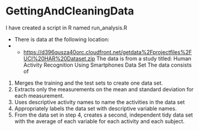 # GettingAndCleaningData

I have created a script in R named run_analysis.R
* There is data at the following location:
* * https://d396qusza40orc.cloudfront.net/getdata%2Fprojectfiles%2FUCI%20HAR%20Dataset.zip
The data is from a study titled: Human Activity Recognition Using Smartphones Data Set
The data consists of

1. Merges the training and the test sets to create one data set.
2. Extracts only the measurements on the mean and standard deviation for each measurement. 
3. Uses descriptive activity names to name the activities in the data set
4. Appropriately labels the data set with descriptive variable names. 
5. From the data set in step 4, creates a second, independent tidy data set with the average of each variable for each activity and each subject.

